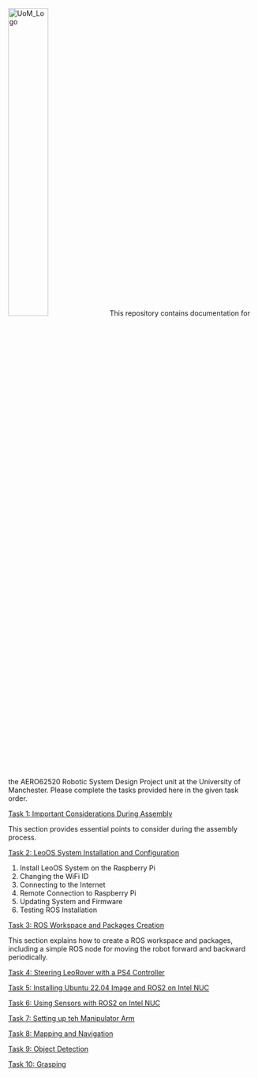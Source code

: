 
<img title="UoM_Logo"  src="/Images/Sensor/Uom.png"  width=40% height=auto>
This repository contains documentation for the AERO62520 Robotic System Design Project unit at the University of Manchester. Please complete the tasks provided here in the given task order.

[Task 1: Important Considerations During Assembly](Task01_Assembly)


This section provides essential points to consider during the assembly process.

[Task 2: LeoOS System Installation and Configuration](Task02_Robot_Software)


<ol>
<li>Install LeoOS System on the Raspberry Pi</li>
<li>Changing the WiFi ID</li>
<li>Connecting to the Internet</li>
<li>Remote Connection to Raspberry Pi</li>
<li>Updating System and Firmware</li>
<li>Testing ROS Installation</li>
</ol>

[Task 3: ROS Workspace and Packages Creation](Task03_Basic_ROS)

This section explains how to create a ROS workspace and packages, including a simple ROS node for moving the robot forward and backward periodically.

[Task 4: Steering LeoRover with a PS4 Controller](Task04_Steering_with_joystick)

[Task 5: Installing Ubuntu 22.04 Image and ROS2 on Intel NUC](Task05_Intel_NUC_Setup)

[Task 6: Using Sensors with ROS2 on Intel NUC](Task06_Using_Sensors)

[Task 7: Setting up teh Manipulator Arm](Task07_Manipulator_Setup)

[Task 8: Mapping and Navigation](Task08_Mapping_and_Navigation)

[Task 9: Object Detection](Task09_Object_Detection)

[Task 10: Grasping](Task10_Grasping)